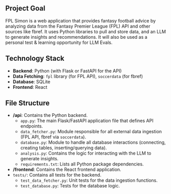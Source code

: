## Project Goal
FPL Simon is a web application that provides fantasy football advice by analyzing data from the Fantasy Premier League (FPL) API and other sources like fbref. It uses Python libraries to pull and store data, and an LLM to generate insights and recommendations. It will also be used as a personal test & learning opportunity for LLM Evals.

## Technology Stack
- **Backend**: Python (with Flask or FastAPI for the API)
- **Data Fetching**: `fpl` library (for FPL API), `soccerdata` (for fbref)
- **Database**: SQLite
- **Frontend**: React

## File Structure
- **/api**: Contains the Python backend.
  - `app.py`: The main Flask/FastAPI application file that defines API endpoints.
  - `data_fetcher.py`: Module responsible for all external data ingestion (FPL API, fbref via `soccerdata`).
  - `database.py`: Module to handle all database interactions (connecting, creating tables, inserting/querying data).
  - `analysis.py`: Contains the logic for interacting with the LLM to generate insights.
  - `requirements.txt`: Lists all Python package dependencies.
- **/frontend**: Contains the React frontend application.
- `tests/`: Contains all tests for the backend.
  - `test_data_fetcher.py`: Unit tests for the data ingestion functions.
  - `test_database.py`: Tests for the database logic.